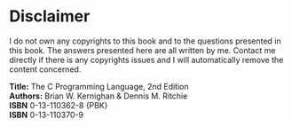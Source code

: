 # Disclaimer

I do not own any copyrights to this book and to the questions presented in this book. The answers presented here are all written by me. Contact me directly if there is any copyrights issues and I will automatically remove the content concerned.  

 **Title:** The C Programming Language, 2nd Edition <br>
 **Authors:**  Brian W. Kernighan & Dennis M. Ritchie <br>
 **ISBN** 0-13-110362-8 {PBK} <br>
 **ISBN** 0-13-110370-9

